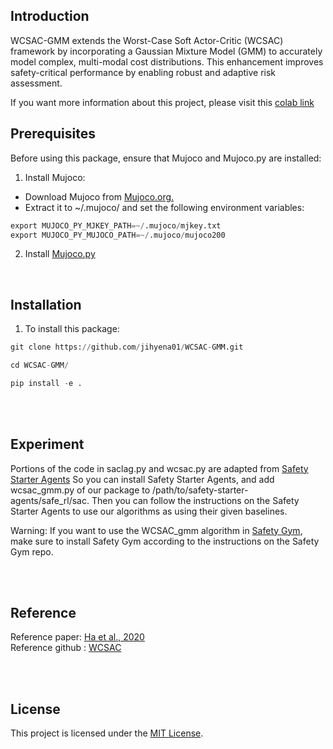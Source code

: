 
## Introduction
WCSAC-GMM extends the Worst-Case Soft Actor-Critic (WCSAC) framework by incorporating a Gaussian Mixture Model (GMM) to accurately model complex, multi-modal cost distributions. This enhancement improves safety-critical performance by enabling robust and adaptive risk assessment.<br><be>


If you want more information about this project, please visit this [colab link](https://colab.research.google.com/drive/1kal_SLtaAeGRyMUdVPhlZEDsLxX0SBeL?usp=sharing)


## Prerequisites
Before using this package, ensure that Mujoco and Mujoco.py are installed:
1. Install Mujoco:

* Download Mujoco from [Mujoco.org.](https://github.com/google-deepmind/mujoco/releases)
* Extract it to ~/.mujoco/ and set the following environment variables:
  
```python
export MUJOCO_PY_MJKEY_PATH=~/.mujoco/mjkey.txt
export MUJOCO_PY_MUJOCO_PATH=~/.mujoco/mujoco200
```

2. Install [Mujoco.py](https://github.com/openai/mujoco-py)
<br><be>
  
  
<br/>


## Installation

1. To install this package:
```python
git clone https://github.com/jihyena01/WCSAC-GMM.git

cd WCSAC-GMM/

pip install -e .
```

<br><br>

## Experiment
Portions of the code in saclag.py and wcsac.py are adapted from [Safety Starter Agents](https://github.com/openai/safety-starter-agents)
So you can install Safety Starter Agents, and add wcsac_gmm.py of our package to /path/to/safety-starter-agents/safe_rl/sac. Then you can follow the instructions on the Safety Starter Agents to use our algorithms as using their given baselines.

Warning: If you want to use the WCSAC_gmm algorithm in [Safety Gym](https://github.com/openai/safety-gym), make sure to install Safety Gym according to the instructions on the Safety Gym repo.


<br><br>
## Reference 
Reference paper: [Ha et al., 2020](https://ojs.aaai.org/index.php/AAAI/article/view/17272)   
Reference github : [WCSAC](https://github.com/AlgTUDelft/WCSAC.git)

<br><br>
## License
This project is licensed under the [MIT License](LICENSE).
